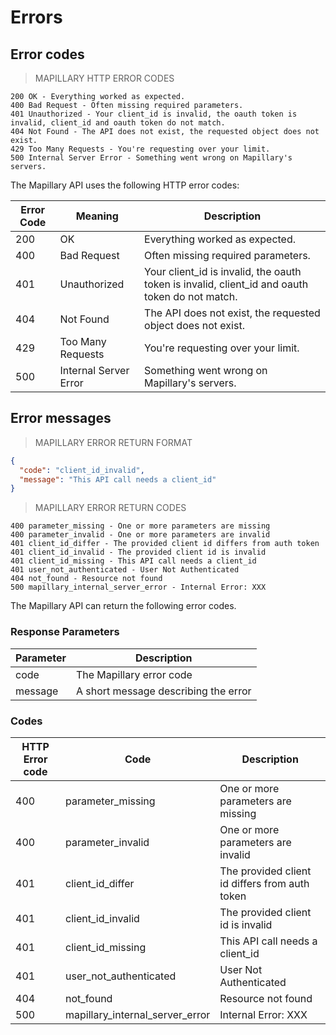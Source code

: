 # Errors

## Error codes

> MAPILLARY HTTP ERROR CODES

```curl
200 OK - Everything worked as expected.
400 Bad Request - Often missing required parameters.
401 Unauthorized - Your client_id is invalid, the oauth token is invalid, client_id and oauth token do not match.
404 Not Found - The API does not exist, the requested object does not exist.
429 Too Many Requests - You're requesting over your limit.
500 Internal Server Error - Something went wrong on Mapillary's servers.
```

>

The Mapillary API uses the following HTTP error codes:

Error Code | Meaning | Description
---------- | ------- | -----------
200 | OK | Everything worked as expected.
400 | Bad Request | Often missing required parameters.
401 | Unauthorized | Your client_id is invalid, the oauth token is invalid, client_id and oauth token do not match.
404 | Not Found | The API does not exist, the requested object does not exist.
429 | Too Many Requests | You're requesting over your limit.
500 | Internal Server Error | Something went wrong on Mapillary's servers.

## Error messages

> MAPILLARY ERROR RETURN FORMAT

```json
{
  "code": "client_id_invalid",
  "message": "This API call needs a client_id"
}
```

>
> MAPILLARY ERROR RETURN CODES

```curl
400 parameter_missing - One or more parameters are missing
400 parameter_invalid - One or more parameters are invalid
401 client_id_differ - The provided client id differs from auth token
401 client_id_invalid - The provided client id is invalid
401 client_id_missing - This API call needs a client_id
401 user_not_authenticated - User Not Authenticated
404 not_found - Resource not found
500 mapillary_internal_server_error - Internal Error: XXX
```

>

The Mapillary API can return the following error codes.

### Response Parameters

Parameter | Description
--------- | -----------
code | The Mapillary error code
message | A short message describing the error

### Codes

HTTP Error code | Code | Description
----------------|-----| -----------
400 | parameter_missing | One or more parameters are missing
400 | parameter_invalid | One or more parameters are invalid
401 | client_id_differ | The provided client id differs from auth token
401 | client_id_invalid | The provided client id is invalid
401 | client_id_missing | This API call needs a client_id
401 | user_not_authenticated | User Not Authenticated
404 | not_found | Resource not found
500 | mapillary_internal_server_error | Internal Error: XXX
